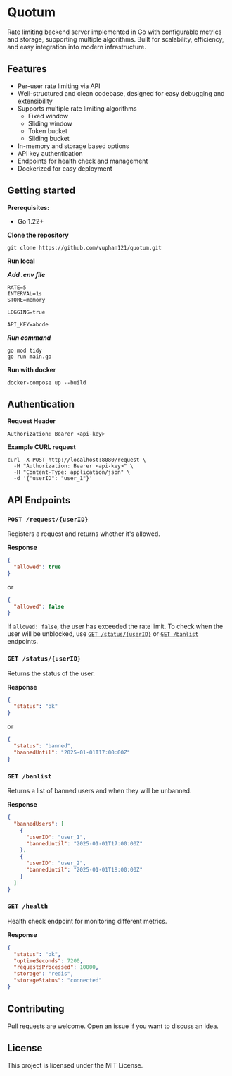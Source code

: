 # Quotum
Rate limiting backend server implemented in Go with configurable metrics and storage, supporting multiple algorithms. Built for scalability, efficiency, and easy integration into modern infrastructure.

## Features
- Per-user rate limiting via API
- Well-structured and clean codebase, designed for easy debugging and extensibility
- Supports multiple rate limiting algorithms
  - Fixed window
  - Sliding window
  - Token bucket
  - Sliding bucket
- In-memory and storage based options
- API key authentication
- Endpoints for health check and management
- Dockerized for easy deployment

## Getting started
**Prerequisites:**
- Go 1.22+

**Clone the repository**
```text
git clone https://github.com/vuphan121/quotum.git
```

**Run local**

***Add .env file***
```text
RATE=5
INTERVAL=1s
STORE=memory

LOGGING=true

API_KEY=abcde
```
***Run command***
```text
go mod tidy
go run main.go
```

**Run with docker**
```text
docker-compose up --build
```

## Authentication
**Request Header**
```text
Authorization: Bearer <api-key>
```
**Example CURL request**
```text
curl -X POST http://localhost:8080/request \
  -H "Authorization: Bearer <api-key>" \
  -H "Content-Type: application/json" \
  -d '{"userID": "user_1"}'
```


## API Endpoints

### `POST /request/{userID}`
Registers a request and returns whether it's allowed.

**Response**
```json
{
  "allowed": true
} 
```
or
```json
{
  "allowed": false
} 
```

If `allowed: false`, the user has exceeded the rate limit. To check when the user will be unblocked, use [`GET /status/{userID}`](#2-get-statususerid) or [`GET /banlist`](#3-get-banlist) endpoints.

### `GET /status/{userID}`
Returns the status of the user.

**Response**
```json
{
  "status": "ok"
} 
```
or 
```json
{
  "status": "banned",
  "bannedUntil": "2025-01-01T17:00:00Z"
} 
```

### `GET /banlist`
Returns a list of banned users and when they will be unbanned.

**Response**
```json
{
  "bannedUsers": [
    {
      "userID": "user_1",
      "bannedUntil": "2025-01-01T17:00:00Z"
    },
    {
      "userID": "user_2",
      "bannedUntil": "2025-01-01T18:00:00Z"
    }
  ]
}
```

### `GET /health`
Health check endpoint for monitoring different metrics.

**Response**
```json
{
  "status": "ok",
  "uptimeSeconds": 7200,
  "requestsProcessed": 10000,
  "storage": "redis",
  "storageStatus": "connected"
}
```



## Contributing
Pull requests are welcome. Open an issue if you want to discuss an idea.

## License
This project is licensed under the MIT License.


